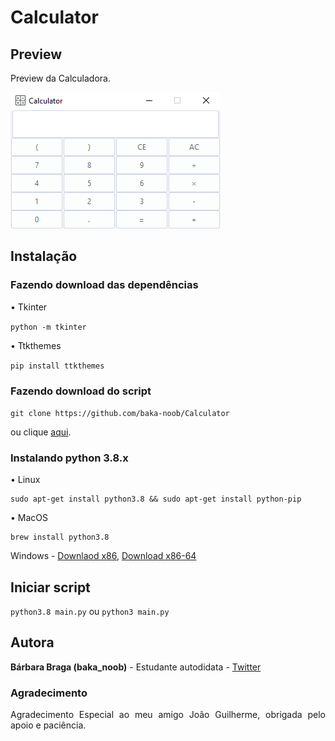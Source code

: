 # Calculator

## Preview

<p align="justify"> Preview da Calculadora.
</p>

<img src="./img/Calculator.png"/>

## Instalação

### Fazendo download das dependências

• Tkinter

`python -m tkinter`
 
• Ttkthemes

`pip install ttkthemes`

### Fazendo download do script

`git clone https://github.com/baka-noob/Calculator`

<p align="justify">ou clique <a href="https://github.com/baka-noob/Calculator/archive/master.zip">aqui</a>.</p>

### Instalando python 3.8.x

• Linux

```console
sudo apt-get install python3.8 && sudo apt-get install python-pip
```

• MacOS

```console
brew install python3.8
```

Windows - <a href="https://www.python.org/ftp/python/3.8.3/python-3.8.3.exe">Downlaod x86</a>, <a href="https://www.python.org/ftp/python/3.8.3/python-3.8.3-amd64.exe">Download x86-64</a>

## Iniciar script

`python3.8 main.py`
ou
`python3 main.py`

## Autora

**Bárbara Braga (baka_noob)** - Estudante autodidata - [Twitter](https://twitter.com/quenhebarbara)


### Agradecimento

<p align="justify"> Agradecimento Especial ao meu amigo João Guilherme, obrigada pelo apoio e paciência.
